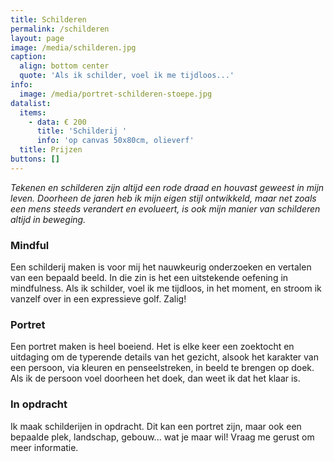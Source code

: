 ```yaml
---
title: Schilderen
permalink: /schilderen
layout: page
image: /media/schilderen.jpg
caption:
  align: bottom center
  quote: 'Als ik schilder, voel ik me tijdloos...'
info:
  image: /media/portret-schilderen-stoepe.jpg
datalist:
  items:
    - data: € 200
      title: 'Schilderij '
      info: 'op canvas 50x80cm, olieverf'
  title: Prijzen
buttons: []
---
```


_Tekenen en schilderen zijn altijd een rode draad en houvast geweest in mijn leven. Doorheen de jaren heb ik mijn eigen stijl ontwikkeld, maar net zoals een mens steeds verandert en evolueert, is ook mijn manier van schilderen altijd in beweging._

### Mindful

Een schilderij maken is voor mij het nauwkeurig onderzoeken en vertalen van een bepaald beeld. In die zin is het een uitstekende oefening in mindfulness. Als ik schilder, voel ik me tijdloos, in het moment, en stroom ik vanzelf over in een expressieve golf. Zalig!

### Portret

Een portret maken is heel boeiend. Het is elke keer een zoektocht en uitdaging om
de typerende details van het gezicht, alsook het karakter van een persoon, via kleuren en penseelstreken, in beeld te brengen op doek.
Als ik de persoon voel doorheen het doek, dan weet ik dat het klaar is.

### In opdracht

Ik maak schilderijen in opdracht. Dit kan een portret zijn, maar ook een bepaalde plek, landschap, gebouw... wat je maar wil! Vraag me gerust om meer informatie.  


